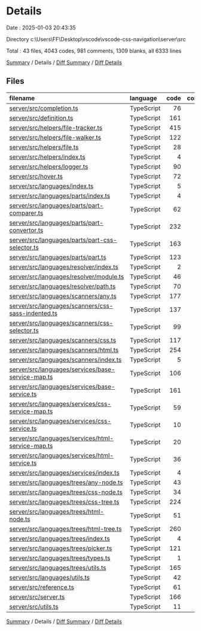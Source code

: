 # Details

Date : 2025-01-03 20:43:35

Directory c:\\Users\\FF\\Desktop\\vscode\\vscode-css-navigation\\server\\src

Total : 43 files,  4043 codes, 981 comments, 1309 blanks, all 6333 lines

[Summary](results.md) / Details / [Diff Summary](diff.md) / [Diff Details](diff-details.md)

## Files
| filename | language | code | comment | blank | total |
| :--- | :--- | ---: | ---: | ---: | ---: |
| [server/src/completion.ts](/server/src/completion.ts) | TypeScript | 76 | 10 | 25 | 111 |
| [server/src/definition.ts](/server/src/definition.ts) | TypeScript | 161 | 33 | 66 | 260 |
| [server/src/helpers/file-tracker.ts](/server/src/helpers/file-tracker.ts) | TypeScript | 415 | 76 | 121 | 612 |
| [server/src/helpers/file-walker.ts](/server/src/helpers/file-walker.ts) | TypeScript | 122 | 12 | 45 | 179 |
| [server/src/helpers/file.ts](/server/src/helpers/file.ts) | TypeScript | 28 | 0 | 11 | 39 |
| [server/src/helpers/index.ts](/server/src/helpers/index.ts) | TypeScript | 4 | 0 | 1 | 5 |
| [server/src/helpers/logger.ts](/server/src/helpers/logger.ts) | TypeScript | 90 | 14 | 32 | 136 |
| [server/src/hover.ts](/server/src/hover.ts) | TypeScript | 72 | 7 | 25 | 104 |
| [server/src/languages/index.ts](/server/src/languages/index.ts) | TypeScript | 5 | 0 | 0 | 5 |
| [server/src/languages/parts/index.ts](/server/src/languages/parts/index.ts) | TypeScript | 4 | 0 | 0 | 4 |
| [server/src/languages/parts/part-comparer.ts](/server/src/languages/parts/part-comparer.ts) | TypeScript | 62 | 27 | 15 | 104 |
| [server/src/languages/parts/part-convertor.ts](/server/src/languages/parts/part-convertor.ts) | TypeScript | 232 | 21 | 52 | 305 |
| [server/src/languages/parts/part-css-selector.ts](/server/src/languages/parts/part-css-selector.ts) | TypeScript | 163 | 37 | 53 | 253 |
| [server/src/languages/parts/part.ts](/server/src/languages/parts/part.ts) | TypeScript | 123 | 58 | 50 | 231 |
| [server/src/languages/resolver/index.ts](/server/src/languages/resolver/index.ts) | TypeScript | 2 | 0 | 0 | 2 |
| [server/src/languages/resolver/module.ts](/server/src/languages/resolver/module.ts) | TypeScript | 46 | 11 | 14 | 71 |
| [server/src/languages/resolver/path.ts](/server/src/languages/resolver/path.ts) | TypeScript | 70 | 17 | 25 | 112 |
| [server/src/languages/scanners/any.ts](/server/src/languages/scanners/any.ts) | TypeScript | 177 | 29 | 48 | 254 |
| [server/src/languages/scanners/css-sass-indented.ts](/server/src/languages/scanners/css-sass-indented.ts) | TypeScript | 137 | 29 | 60 | 226 |
| [server/src/languages/scanners/css-selector.ts](/server/src/languages/scanners/css-selector.ts) | TypeScript | 99 | 239 | 39 | 377 |
| [server/src/languages/scanners/css.ts](/server/src/languages/scanners/css.ts) | TypeScript | 117 | 31 | 41 | 189 |
| [server/src/languages/scanners/html.ts](/server/src/languages/scanners/html.ts) | TypeScript | 254 | 58 | 102 | 414 |
| [server/src/languages/scanners/index.ts](/server/src/languages/scanners/index.ts) | TypeScript | 5 | 0 | 0 | 5 |
| [server/src/languages/services/base-service-map.ts](/server/src/languages/services/base-service-map.ts) | TypeScript | 106 | 14 | 41 | 161 |
| [server/src/languages/services/base-service.ts](/server/src/languages/services/base-service.ts) | TypeScript | 161 | 42 | 53 | 256 |
| [server/src/languages/services/css-service-map.ts](/server/src/languages/services/css-service-map.ts) | TypeScript | 59 | 6 | 17 | 82 |
| [server/src/languages/services/css-service.ts](/server/src/languages/services/css-service.ts) | TypeScript | 10 | 1 | 5 | 16 |
| [server/src/languages/services/html-service-map.ts](/server/src/languages/services/html-service-map.ts) | TypeScript | 20 | 6 | 8 | 34 |
| [server/src/languages/services/html-service.ts](/server/src/languages/services/html-service.ts) | TypeScript | 36 | 10 | 12 | 58 |
| [server/src/languages/services/index.ts](/server/src/languages/services/index.ts) | TypeScript | 4 | 0 | 0 | 4 |
| [server/src/languages/trees/any-node.ts](/server/src/languages/trees/any-node.ts) | TypeScript | 43 | 6 | 14 | 63 |
| [server/src/languages/trees/css-node.ts](/server/src/languages/trees/css-node.ts) | TypeScript | 34 | 5 | 15 | 54 |
| [server/src/languages/trees/css-tree.ts](/server/src/languages/trees/css-tree.ts) | TypeScript | 224 | 20 | 59 | 303 |
| [server/src/languages/trees/html-node.ts](/server/src/languages/trees/html-node.ts) | TypeScript | 51 | 11 | 18 | 80 |
| [server/src/languages/trees/html-tree.ts](/server/src/languages/trees/html-tree.ts) | TypeScript | 260 | 36 | 61 | 357 |
| [server/src/languages/trees/index.ts](/server/src/languages/trees/index.ts) | TypeScript | 4 | 0 | 1 | 5 |
| [server/src/languages/trees/picker.ts](/server/src/languages/trees/picker.ts) | TypeScript | 121 | 34 | 38 | 193 |
| [server/src/languages/trees/types.ts](/server/src/languages/trees/types.ts) | TypeScript | 1 | 0 | 2 | 3 |
| [server/src/languages/trees/utils.ts](/server/src/languages/trees/utils.ts) | TypeScript | 165 | 43 | 43 | 251 |
| [server/src/languages/utils.ts](/server/src/languages/utils.ts) | TypeScript | 42 | 14 | 16 | 72 |
| [server/src/reference.ts](/server/src/reference.ts) | TypeScript | 61 | 6 | 21 | 88 |
| [server/src/server.ts](/server/src/server.ts) | TypeScript | 166 | 17 | 57 | 240 |
| [server/src/utils.ts](/server/src/utils.ts) | TypeScript | 11 | 1 | 3 | 15 |

[Summary](results.md) / Details / [Diff Summary](diff.md) / [Diff Details](diff-details.md)